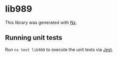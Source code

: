 # lib989

This library was generated with [Nx](https://nx.dev).

## Running unit tests

Run `nx test lib989` to execute the unit tests via [Jest](https://jestjs.io).

